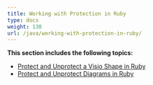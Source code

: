 ```yaml
---
title: Working with Protection in Ruby
type: docs
weight: 130
url: /java/working-with-protection-in-ruby/
---
```


**This section includes the following topics:**

- [Protect and Unprotect a Visio Shape in Ruby](/diagram/java/protect-and-unprotect-a-visio-shape-in-ruby-html/)
- [Protect and Unprotect Diagrams in Ruby](/diagram/java/protect-and-unprotect-diagrams-in-ruby-html/)
